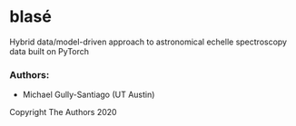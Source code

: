 # blasé

Hybrid data/model-driven approach to astronomical echelle spectroscopy data built on PyTorch

### Authors:

- Michael Gully-Santiago (UT Austin)

Copyright The Authors 2020
